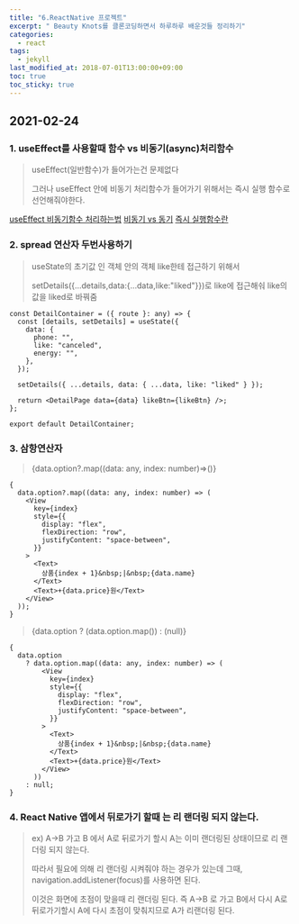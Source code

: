 ```yaml
---
title: "6.ReactNative 프로젝트"
excerpt: " Beauty Knots를 클론코딩하면서 하루하루 배운것들 정리하기"
categories:
  - react
tags:
  - jekyll
last_modified_at: 2018-07-01T13:00:00+09:00
toc: true
toc_sticky: true
---
```


## 2021-02-24

### 1. useEffect를 사용할때 함수 vs 비동기(async)처리함수

> useEffect(일반함수)가 들어가는건 문제없다
>
> 그러나 useEffect 안에 비동기 처리함수가 들어가기 위해서는 즉시 실행 함수로 선언해줘야한다.

[useEffect 비동기함수 처리하는법]("https://stackoverflow.com/questions/53332321/react-hook-warnings-for-async-function-in-useeffect-useeffect-function-must-ret")
[비동기 vs 동기]("https://private.tistory.com/24")
[즉시 실행함수란]("")

### 2. spread 연산자 두번사용하기

> useState의 초기값 인 객체 안의 객체 like한테 접근하기 위해서
>
> setDetails({...details,data:{...data,like:"liked"}})로 like에 접근해숴 like의 값을 liked로 바꿔줌

```tsx
const DetailContainer = ({ route }: any) => {
  const [details, setDetails] = useState({
    data: {
      phone: "",
      like: "canceled",
      energy: "",
    },
  });

  setDetails({ ...details, data: { ...data, like: "liked" } });

  return <DetailPage data={data} likeBtn={likeBtn} />;
};

export default DetailContainer;
```

### 3. 삼항연산자

> {data.option?.map((data: any, index: number)=>()}

```tsx
{
  data.option?.map((data: any, index: number) => (
    <View
      key={index}
      style={{
        display: "flex",
        flexDirection: "row",
        justifyContent: "space-between",
      }}
    >
      <Text>
        상품{index + 1}&nbsp;|&nbsp;{data.name}
      </Text>
      <Text>+{data.price}원</Text>
    </View>
  ));
}
```

> {data.option ? (data.option.map()) : (null)}

```tsx
{
  data.option
    ? data.option.map((data: any, index: number) => (
        <View
          key={index}
          style={{
            display: "flex",
            flexDirection: "row",
            justifyContent: "space-between",
          }}
        >
          <Text>
            상품{index + 1}&nbsp;|&nbsp;{data.name}
          </Text>
          <Text>+{data.price}원</Text>
        </View>
      ))
    : null;
}
```

### 4. React Native 앱에서 뒤로가기 할때 는 리 랜더링 되지 않는다.

> ex) A->B 가고 B 에서 A로 뒤로가기 할시 A는 이미 랜더링된 상태이므로 리 랜더링 되지 않는다.
>
> 따라서 필요에 의해 리 랜더링 시켜줘야 하는 경우가 있는데 그때, navigation.addListener(focus)를 사용하면 된다.
>
> 이것은 화면에 초점이 맞을때 리 랜더링 된다. 즉 A->B 로 가고 B에서 다시 A로 뒤로가기할시 A에 다시 초점이 맞춰지므로 A가 리랜더링 된다.
